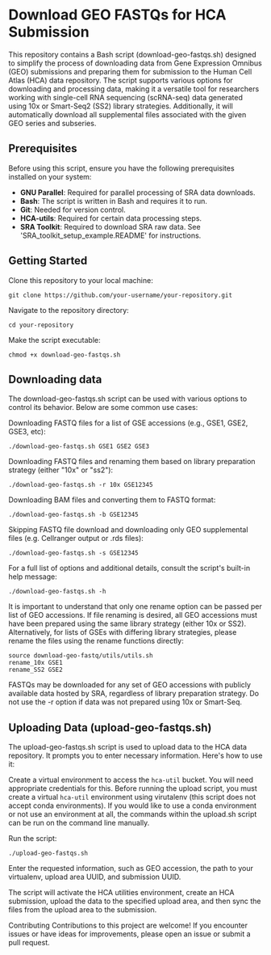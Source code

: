 # Download GEO FASTQs for HCA Submission
This repository contains a Bash script (download-geo-fastqs.sh) designed to simplify the process of downloading data from Gene Expression Omnibus (GEO) submissions and preparing them for submission to the Human Cell Atlas (HCA) data repository. The script supports various options for downloading and processing data, making it a versatile tool for researchers working with single-cell RNA sequencing (scRNA-seq) data generated using 10x or Smart-Seq2 (SS2) library strategies. Additionally, it will automatically download all supplemental files associated with the given GEO series and subseries.

## Prerequisites
Before using this script, ensure you have the following prerequisites installed on your system:

- **GNU Parallel**: Required for parallel processing of SRA data downloads.
- **Bash**: The script is written in Bash and requires it to run.
- **Git**: Needed for version control.
- **HCA-utils**: Required for certain data processing steps.
- **SRA Toolkit**: Required to download SRA raw data. See 'SRA_toolkit_setup_example.README' for instructions.

## Getting Started
Clone this repository to your local machine:

```
git clone https://github.com/your-username/your-repository.git
```
Navigate to the repository directory:
```
cd your-repository
```

Make the script executable:
```
chmod +x download-geo-fastqs.sh
```

## Downloading data
The download-geo-fastqs.sh script can be used with various options to control its behavior. Below are some common use cases:

Downloading FASTQ files for a list of GSE accessions (e.g., GSE1, GSE2, GSE3, etc):
```
./download-geo-fastqs.sh GSE1 GSE2 GSE3
```

Downloading FASTQ files and renaming them based on library preparation strategy (either "10x" or "ss2"):
```
./download-geo-fastqs.sh -r 10x GSE12345
```

Downloading BAM files and converting them to FASTQ format:
```
./download-geo-fastqs.sh -b GSE12345
```

Skipping FASTQ file download and downloading only GEO supplemental files (e.g. Cellranger output or .rds files):
```
./download-geo-fastqs.sh -s GSE12345
```

For a full list of options and additional details, consult the script's built-in help message:
```
./download-geo-fastqs.sh -h
```

It is important to understand that only one rename option can be passed per list of GEO accessions. If file renaming is desired, all GEO accessions must have been prepared using the same library strategy (either 10x or SS2). Alternatively, for lists of GSEs with differing library strategies, please rename the files using the rename functions directly:

```
source download-geo-fastq/utils/utils.sh
rename_10x GSE1
rename_SS2 GSE2
```

FASTQs may be downloaded for any set of GEO accessions with publicly available data hosted by SRA, regardless of library preparation strategy. Do not use the -r option if data was not prepared using 10x or Smart-Seq.

## Uploading Data (upload-geo-fastqs.sh)

The upload-geo-fastqs.sh script is used to upload data to the HCA data repository. It prompts you to enter necessary information. Here's how to use it:

Create a virtual environment to access the `hca-util` bucket. You will need appropriate credentials for this. Before running the upload script, you must create a virtual `hca-util` environment using virutalenv (this script does not accept conda environments). If you would like to use a conda environment or not use an environment at all, the commands within the upload.sh script can be run on the command line manually. 

Run the script:

```
./upload-geo-fastqs.sh
```
Enter the requested information, such as GEO accession, the path to your virtualenv, upload area UUID, and submission UUID.

The script will activate the HCA utilities environment, create an HCA submission, upload the data to the specified upload area, and then sync the files from the upload area to the submission.

Contributing
Contributions to this project are welcome! If you encounter issues or have ideas for improvements, please open an issue or submit a pull request.






